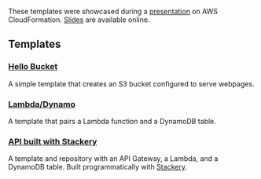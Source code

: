 These templates were showcased during a [presentation](https://www.meetup.com/Portland-Serverless-Architecture-Meetup/events/268360327/) on AWS CloudFormation. [Slides](https://slides.com/yvesgurcan/cloudformation) are available online.

## Templates

### [Hello Bucket](https://github.com/yvesgurcan/cloudformation-examples/tree/master/helloBucket)

A simple template that creates an S3 bucket configured to serve webpages.

### [Lambda/Dynamo](https://github.com/yvesgurcan/cloudformation-examples/tree/master/lambdaDynamoDB)

A template that pairs a Lambda function and a DynamoDB table.

### [API built with Stackery](https://github.com/yvesgurcan/stackery-api-example)

A template and repository with an API Gateway, a Lambda, and a DynamoDB table. Built programmatically with [Stackery](stackery.io).
